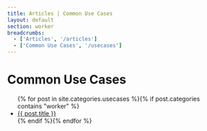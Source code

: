 ```yaml
---
title: Articles | Common Use Cases
layout: default
section: worker
breadcrumbs:
  - ['Articles', '/articles']
  - ['Common Use Cases', '/usecases']
---
```


# Common Use Cases

<ul>
  {% for post in site.categories.usecases %}{% if post.categories contains "worker" %}
  <li><a href="{{ post.url }}">{{ post.title }}</a></li>
  {% endif %}{% endfor %}
</ul>
